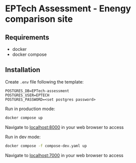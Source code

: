 # EPTech Assessment - Enengy comparison site

## Requirements
- docker
- docker compose

## Installation

Create `.env` file following the template:

```
POSTGRES_DB=EPTech-assessment
POSTGRES_USER=EPTECH
POSTGRES_PASSWORD=<set postgres password>
```

Run in production mode:

```bash
docker compose up
```
Navigate to <localhost:8000> in your web browser to access

Run in dev mode:

```bash
docker compose -f compose-dev.yaml up
```

Navigate to <localhost:7000> in your web browser to access